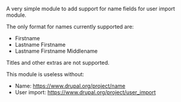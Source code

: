 A very simple module to add support for name fields for user import module.

The only format for names currently supported are:
* Firstname
* Lastname Firstname
* Lastname Firstname Middlename

Titles and other extras are not supported.

This module is useless without: 
* Name: https://www.drupal.org/project/name
* User import: https://www.drupal.org/project/user_import



